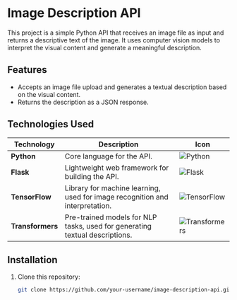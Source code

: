 # Image Description API

This project is a simple Python API that receives an image file as input and returns a descriptive text of the image. It uses computer vision models to interpret the visual content and generate a meaningful description.

## Features

- Accepts an image file upload and generates a textual description based on the visual content.
- Returns the description as a JSON response.

## Technologies Used

| Technology       | Description                                                                  | Icon                                                   |
|------------------|------------------------------------------------------------------------------|--------------------------------------------------------|
| **Python**       | Core language for the API.                                                   | ![Python](https://upload.wikimedia.org/wikipedia/commons/c/c3/Python-logo-notext.svg)   |
| **Flask**        | Lightweight web framework for building the API.                              | ![Flask](https://flask.palletsprojects.com/en/2.0.x/_images/flask-logo.png)  |
| **TensorFlow**   | Library for machine learning, used for image recognition and interpretation. | ![TensorFlow](https://upload.wikimedia.org/wikipedia/commons/2/2d/TensorFlow_logo.svg) |
| **Transformers** | Pre-trained models for NLP tasks, used for generating textual descriptions.  | ![Transformers](https://huggingface.co/front/assets/huggingface_logo.svg) |

## Installation

1. Clone this repository:
   ```bash
   git clone https://github.com/your-username/image-description-api.git
